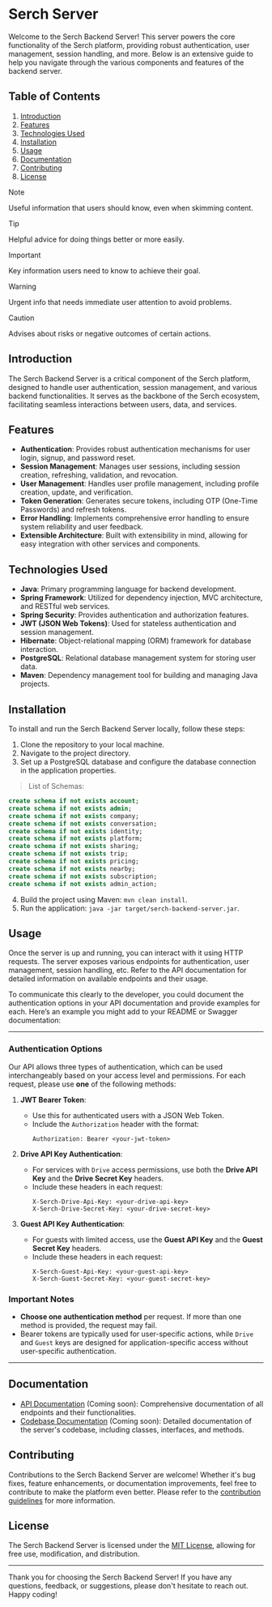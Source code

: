 # Serch Server
Welcome to the Serch Backend Server! This server powers the core functionality of the Serch platform, providing robust authentication, user management, session handling, and more. Below is an extensive guide to help you navigate through the various components and features of the backend server.

## Table of Contents
1. [Introduction](#introduction)
2. [Features](#features)
3. [Technologies Used](#technologies-used)
4. [Installation](#installation)
5. [Usage](#usage)
6. [Documentation](#documentation)
7. [Contributing](#contributing)
8. [License](#license)

> [!NOTE]
> Useful information that users should know, even when skimming content.

> [!TIP]
> Helpful advice for doing things better or more easily.

> [!IMPORTANT]
> Key information users need to know to achieve their goal.

> [!WARNING]
> Urgent info that needs immediate user attention to avoid problems.

> [!CAUTION]
> Advises about risks or negative outcomes of certain actions.

## Introduction
The Serch Backend Server is a critical component of the Serch platform, designed to handle user authentication, session management, and various backend functionalities. It serves as the backbone of the Serch ecosystem, facilitating seamless interactions between users, data, and services.

## Features
- **Authentication**: Provides robust authentication mechanisms for user login, signup, and password reset.
- **Session Management**: Manages user sessions, including session creation, refreshing, validation, and revocation.
- **User Management**: Handles user profile management, including profile creation, update, and verification.
- **Token Generation**: Generates secure tokens, including OTP (One-Time Passwords) and refresh tokens.
- **Error Handling**: Implements comprehensive error handling to ensure system reliability and user feedback.
- **Extensible Architecture**: Built with extensibility in mind, allowing for easy integration with other services and components.

## Technologies Used
- **Java**: Primary programming language for backend development.
- **Spring Framework**: Utilized for dependency injection, MVC architecture, and RESTful web services.
- **Spring Security**: Provides authentication and authorization features.
- **JWT (JSON Web Tokens)**: Used for stateless authentication and session management.
- **Hibernate**: Object-relational mapping (ORM) framework for database interaction.
- **PostgreSQL**: Relational database management system for storing user data.
- **Maven**: Dependency management tool for building and managing Java projects.

## Installation
To install and run the Serch Backend Server locally, follow these steps:

1. Clone the repository to your local machine.
2. Navigate to the project directory.
3. Set up a PostgreSQL database and configure the database connection in the application properties.
> List of Schemas:
```sql
create schema if not exists account;
create schema if not exists admin;
create schema if not exists company;
create schema if not exists conversation;
create schema if not exists identity;
create schema if not exists platform;
create schema if not exists sharing;
create schema if not exists trip;
create schema if not exists pricing;
create schema if not exists nearby;
create schema if not exists subscription;
create schema if not exists admin_action;
```
4. Build the project using Maven: `mvn clean install`.
5. Run the application: `java -jar target/serch-backend-server.jar`.

## Usage
Once the server is up and running, you can interact with it using HTTP requests. The server exposes various endpoints for authentication, user management, session handling, etc. Refer to the API documentation for detailed information on available endpoints and their usage.

To communicate this clearly to the developer, you could document the authentication options in your API documentation and provide examples for each. Here’s an example you might add to your README or Swagger documentation:

---

### Authentication Options

Our API allows three types of authentication, which can be used interchangeably based on your access level and permissions. For each request, please use **one** of the following methods:

1. **JWT Bearer Token**:
    - Use this for authenticated users with a JSON Web Token.
    - Include the `Authorization` header with the format:
      ```
      Authorization: Bearer <your-jwt-token>
      ```

2. **Drive API Key Authentication**:
    - For services with `Drive` access permissions, use both the **Drive API Key** and the **Drive Secret Key** headers.
    - Include these headers in each request:
      ```
      X-Serch-Drive-Api-Key: <your-drive-api-key>
      X-Serch-Drive-Secret-Key: <your-drive-secret-key>
      ```

3. **Guest API Key Authentication**:
    - For guests with limited access, use the **Guest API Key** and the **Guest Secret Key** headers.
    - Include these headers in each request:
      ```
      X-Serch-Guest-Api-Key: <your-guest-api-key>
      X-Serch-Guest-Secret-Key: <your-guest-secret-key>
      ```

### Important Notes
- **Choose one authentication method** per request. If more than one method is provided, the request may fail.
- Bearer tokens are typically used for user-specific actions, while `Drive` and `Guest` keys are designed for application-specific access without user-specific authentication.

---

## Documentation
- [API Documentation](#) (Coming soon): Comprehensive documentation of all endpoints and their functionalities.
- [Codebase Documentation](#) (Coming soon): Detailed documentation of the server's codebase, including classes, interfaces, and methods.

## Contributing
Contributions to the Serch Backend Server are welcome! Whether it's bug fixes, feature enhancements, or documentation improvements, feel free to contribute to make the platform even better. Please refer to the [contribution guidelines](CONTRIBUTING.md) for more information.

## License
The Serch Backend Server is licensed under the [MIT License](LICENSE), allowing for free use, modification, and distribution.

---

Thank you for choosing the Serch Backend Server! If you have any questions, feedback, or suggestions, please don't hesitate to reach out. Happy coding!